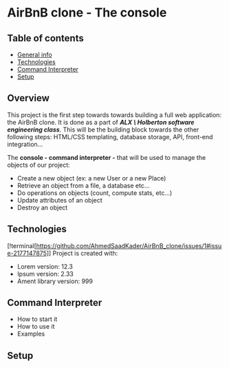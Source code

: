 # AirBnB clone - The console

## Table of contents
* [General info](#general-info)
* [Technologies](#technologies)
* [Command Interpreter](#command-interpreter)
* [Setup](#setup)

## Overview
This project is the first step towards towards building a full web application: the AirBnB clone. It is done as a part of ***ALX \ Holberton software engineering class***. This will be the building block towards the other following steps: HTML/CSS templating, database storage, API, front-end integration…

The **console - command interpreter -** that will be used to manage the objects of our project:
- Create a new object (ex: a new User or a new Place)
- Retrieve an object from a file, a database etc…
- Do operations on objects (count, compute stats, etc…)
- Update attributes of an object
- Destroy an object

## Technologies
[!terminal[https://github.com/AhmedSaadKader/AirBnB_clone/issues/1#issue-2177147875]]
Project is created with:
* Lorem version: 12.3
* Ipsum version: 2.33
* Ament library version: 999

## Command Interpreter
* How to start it
* How to use it
* Examples

## Setup